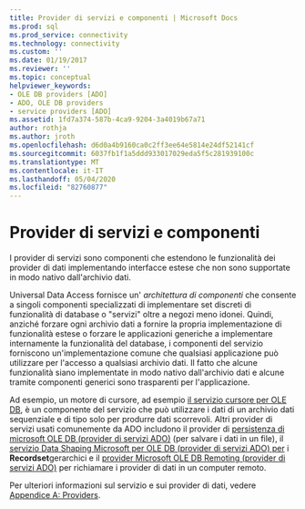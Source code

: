 ```yaml
---
title: Provider di servizi e componenti | Microsoft Docs
ms.prod: sql
ms.prod_service: connectivity
ms.technology: connectivity
ms.custom: ''
ms.date: 01/19/2017
ms.reviewer: ''
ms.topic: conceptual
helpviewer_keywords:
- OLE DB providers [ADO]
- ADO, OLE DB providers
- service providers [ADO]
ms.assetid: 1fd7a374-587b-4ca9-9204-3a4019b67a71
author: rothja
ms.author: jroth
ms.openlocfilehash: d6d0a4b9160ca0c2ff3ee64e5814e24df52141cf
ms.sourcegitcommit: 6037fb1f1a5ddd933017029eda5f5c281939100c
ms.translationtype: MT
ms.contentlocale: it-IT
ms.lasthandoff: 05/04/2020
ms.locfileid: "82760877"
---
```

# <a name="service-providers-and-components"></a>Provider di servizi e componenti
I provider di servizi sono componenti che estendono le funzionalità dei provider di dati implementando interfacce estese che non sono supportate in modo nativo dall'archivio dati.  
  
 Universal Data Access fornisce un' *architettura di componenti* che consente a singoli componenti specializzati di implementare set discreti di funzionalità di database o "servizi" oltre a negozi meno idonei. Quindi, anziché forzare ogni archivio dati a fornire la propria implementazione di funzionalità estese o forzare le applicazioni generiche a implementare internamente la funzionalità del database, i componenti del servizio forniscono un'implementazione comune che qualsiasi applicazione può utilizzare per l'accesso a qualsiasi archivio dati. Il fatto che alcune funzionalità siano implementate in modo nativo dall'archivio dati e alcune tramite componenti generici sono trasparenti per l'applicazione.  
  
 Ad esempio, un motore di cursore, ad esempio [il servizio cursore per OLE DB](https://msdn.microsoft.com/57638feb-4ecd-4051-becb-8f828d21cf44), è un componente del servizio che può utilizzare i dati di un archivio dati sequenziale e di tipo solo per produrre dati scorrevoli. Altri provider di servizi usati comunemente da ADO includono il provider di [persistenza di microsoft OLE DB (provider di servizi ADO)](../../../ado/guide/appendixes/microsoft-ole-db-persistence-provider-ado-service-provider.md) (per salvare i dati in un file), il [servizio Data Shaping Microsoft per OLE DB (provider di servizi ADO) per](../../../ado/guide/appendixes/microsoft-data-shaping-service-for-ole-db-ado-service-provider.md) i **Recordset**gerarchici e il [provider Microsoft OLE DB Remoting (provider di servizi ADO)](../../../ado/guide/appendixes/microsoft-ole-db-remoting-provider-ado-service-provider.md) per richiamare i provider di dati in un computer remoto.  
  
 Per ulteriori informazioni sul servizio e sui provider di dati, vedere [Appendice A: Providers](../../../ado/guide/appendixes/appendix-a-providers.md).
